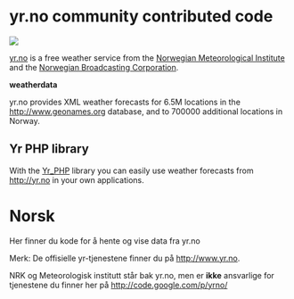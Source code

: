 # yr.no community contributed code #
[![](http://fil.nrk.no/contentfile/web/logos/yr_logo.gif)](http://yr.no)

[yr.no](http://www.yr.no/english/1.2025949) is a free weather service from the [Norwegian Meteorological Institute](http://met.no) and the [Norwegian Broadcasting Corporation](http://NRK.no).

**weatherdata**

yr.no provides XML weather forecasts for 6.5M locations in the http://www.geonames.org database, and to 700000 additional locations in Norway.

## Yr PHP library ##
With the [Yr\_PHP](http://code.google.com/p/yrno/wiki/Yr_PHP) library you can easily use weather forecasts from http://yr.no in your own applications.

# Norsk #

Her finner du kode for å hente og vise data fra yr.no

Merk: De offisielle yr-tjenestene finner du på http://www.yr.no.

NRK og Meteorologisk institutt står bak yr.no, men er **ikke** ansvarlige for tjenestene du finner her på http://code.google.com/p/yrno/